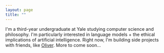 ```yaml
---
layout: page
title: ""
---
```


I'm a third-year undergraduate at Yale studying computer science and philosophy. I'm particularly interested in language models + the ethical implications of artificial intelligence. Right now, I'm building side projects with friends, like [Oliver](https://tryoliver.xyz). More to come soon...
